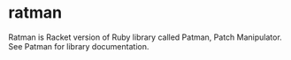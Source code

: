 # ratman

Ratman is Racket version of Ruby library called Patman, Patch
Manipulator. See Patman for library documentation.
